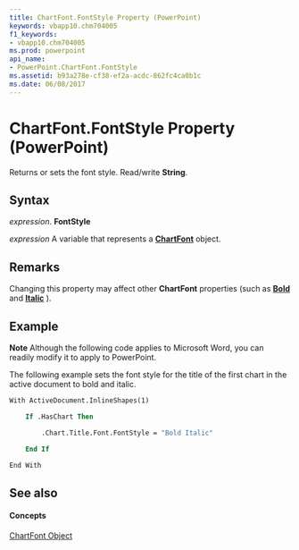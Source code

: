 ```yaml
---
title: ChartFont.FontStyle Property (PowerPoint)
keywords: vbapp10.chm704005
f1_keywords:
- vbapp10.chm704005
ms.prod: powerpoint
api_name:
- PowerPoint.ChartFont.FontStyle
ms.assetid: b93a278e-cf38-ef2a-acdc-862fc4ca0b1c
ms.date: 06/08/2017
---
```



# ChartFont.FontStyle Property (PowerPoint)

Returns or sets the font style. Read/write  **String**.


## Syntax

 _expression_. **FontStyle**

 _expression_ A variable that represents a **[ChartFont](PowerPoint.ChartFont.md)** object.


## Remarks

Changing this property may affect other  **ChartFont** properties (such as **[Bold](PowerPoint.ChartFont.Bold.md)** and **[Italic](PowerPoint.ChartFont.Italic.md)** ).


## Example




 **Note**  Although the following code applies to Microsoft Word, you can readily modify it to apply to PowerPoint.

The following example sets the font style for the title of the first chart in the active document to bold and italic.




```vb
With ActiveDocument.InlineShapes(1)

    If .HasChart Then

        .Chart.Title.Font.FontStyle = "Bold Italic"

    End If

End With
```


## See also


#### Concepts


[ChartFont Object](PowerPoint.ChartFont.md)

